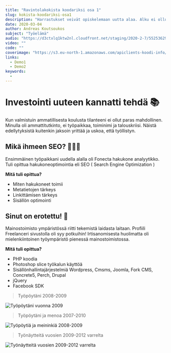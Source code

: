```yaml
---
title: "Ravintolakokista koodariksi osa 1"
slug: kokista-koodariksi-osa1
description: "Harrastukset veivät opiskelemaan uutta alaa. Alku ei ollut helppoa, mutta intohimo uuden oppimiseen vei mukana uusiin työympäristöihin."
date: 2020-03-04
author: Andreas Koutsoukos
subject: "Työelämä"
audio: "https://d3ctxlq1ktw2nl.cloudfront.net/staging/2020-2-7/55253629-44100-2-57048e4f172b9.m4a"
video: ""
code: ""
coverimage: "https://s3.eu-north-1.amazonaws.com/apiclients-koodi-info/images/kokista-nortiksi.jpg?x-craft-preview=uje2zimzEk&token=elMczLunrQpkWWmGjTSQ9OzQP-cT5nls"
links:
  - Demo1
  - Demo2
keywords:
  -
---
```


# Investointi uuteen kannatti tehdä 📚

Kun valmistuin ammatillisesta koulusta tilanteeni ei ollut paras mahdollinen. Minulla oli ammattitutkinto, ei työpaikkaa, toiminimi ja talouskriisi.
Näistä edellytyksistä kuitenkin jaksoin yrittää ja uskoa, että työllistyn.

## Mikä ihmeen SEO? 🕵🏼‍♀️

Ensimmäinen työpaikkani uudella alalla oli Fonecta hakukone analyytikko. Tuli opittua hakukoneoptimointia eli SEO ( Search Engine Optimization )

**Mitä tuli opittua?**

- Miten hakukoneet toimii
- Metatietojen tärkeys
- Linkittämisen tärkeys
- Sisällön optimointi

## Sinut on erotettu! 🥾

Mainostoimisto ympäristössä riitti tekemistä laidasta laitaan. Profiili Freelanceri sivustolla oli syy potkuihin!
Irtisanomisesta huolimatta oli mielenkiintoinen työympäristö pienessä mainostoimistossa.

**Mitä tuli opittua?**

- PHP koodia
- Photoshop slice työkalun käyttöä
- Sisällönhallintajärjestelmiä Wordpress, Cmsms, Joomla, Fork CMS, Concrete5, Perch, Drupal
- jQuery
- Facebook SDK

> Työpöytäni 2008-2009

![Työpöytäni vuonna 2009](https://s3.eu-north-1.amazonaws.com/apiclients-koodi-info/images/tyopoyta-2009.jpg?x-craft-preview=Cj6RsosiTy&token=GCc8ivfUqkGB0-GN3NtXzlu53dbE_eBk)

> Työpöytäni ja menoa 2007-2010

![Työpöytiä ja meininkiä 2008-2009](https://s3.eu-north-1.amazonaws.com/apiclients-koodi-info/images/tyopoyta-08-09.jpg?x-craft-preview=kXJWdN3cCd&token=CjVU7j_IPvU1B_6hnoW8_DrYJ5Rxjzui)

> Työnäytteitä vuosien 2009-2012 varrelta

![Työnäytteitä vuosien 2009-2012 varrelta ](https://s3.eu-north-1.amazonaws.com/apiclients-koodi-info/images/duunit.jpg?x-craft-preview=CgPFu9H3Fb&token=VPouMqMOMP4gTM9sdWP91JxmozMH7IdW)
